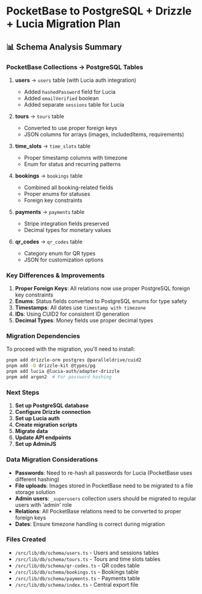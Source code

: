 # PocketBase to PostgreSQL + Drizzle + Lucia Migration Plan

## 📊 Schema Analysis Summary

### PocketBase Collections → PostgreSQL Tables

1. **users** → `users` table (with Lucia auth integration)
   - Added `hashedPassword` field for Lucia
   - Added `emailVerified` boolean
   - Added separate `sessions` table for Lucia

2. **tours** → `tours` table
   - Converted to use proper foreign keys
   - JSON columns for arrays (images, includedItems, requirements)

3. **time_slots** → `time_slots` table
   - Proper timestamp columns with timezone
   - Enum for status and recurring patterns

4. **bookings** → `bookings` table
   - Combined all booking-related fields
   - Proper enums for statuses
   - Foreign key constraints

5. **payments** → `payments` table
   - Stripe integration fields preserved
   - Decimal types for monetary values

6. **qr_codes** → `qr_codes` table
   - Category enum for QR types
   - JSON for customization options

### Key Differences & Improvements

1. **Proper Foreign Keys**: All relations now use proper PostgreSQL foreign key constraints
2. **Enums**: Status fields converted to PostgreSQL enums for type safety
3. **Timestamps**: All dates use `timestamp with timezone`
4. **IDs**: Using CUID2 for consistent ID generation
5. **Decimal Types**: Money fields use proper decimal types

### Migration Dependencies

To proceed with the migration, you'll need to install:

```bash
pnpm add drizzle-orm postgres @paralleldrive/cuid2
pnpm add -D drizzle-kit @types/pg
pnpm add lucia @lucia-auth/adapter-drizzle
pnpm add argon2  # For password hashing
```

### Next Steps

1. **Set up PostgreSQL database**
2. **Configure Drizzle connection**
3. **Set up Lucia auth**
4. **Create migration scripts**
5. **Migrate data**
6. **Update API endpoints**
7. **Set up AdminJS**

### Data Migration Considerations

- **Passwords**: Need to re-hash all passwords for Lucia (PocketBase uses different hashing)
- **File uploads**: Images stored in PocketBase need to be migrated to a file storage solution
- **Admin users**: `_superusers` collection users should be migrated to regular users with 'admin' role
- **Relations**: All PocketBase relations need to be converted to proper foreign keys
- **Dates**: Ensure timezone handling is correct during migration

### Files Created

- `/src/lib/db/schema/users.ts` - Users and sessions tables
- `/src/lib/db/schema/tours.ts` - Tours and time slots tables
- `/src/lib/db/schema/qr-codes.ts` - QR codes table
- `/src/lib/db/schema/bookings.ts` - Bookings table
- `/src/lib/db/schema/payments.ts` - Payments table
- `/src/lib/db/schema/index.ts` - Central export file 